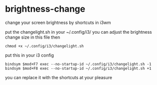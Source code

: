 # brightness-change
change your screen brightness by shortcuts in i3wm



put the changelight.sh in your ~/.config/i3/
you can adjust the brightness change size in this file
then 
```
chmod +x ~/.config/i3/changelight.sh
```


put this in your i3 config
```
bindsym $mod+F7 exec --no-startup-id ~/.config/i3/changelight.sh -1
bindsym $mod+F8 exec --no-startup-id ~/.config/i3/changelight.sh +1
```
you can replace it with the shortcuts at your pleasure
